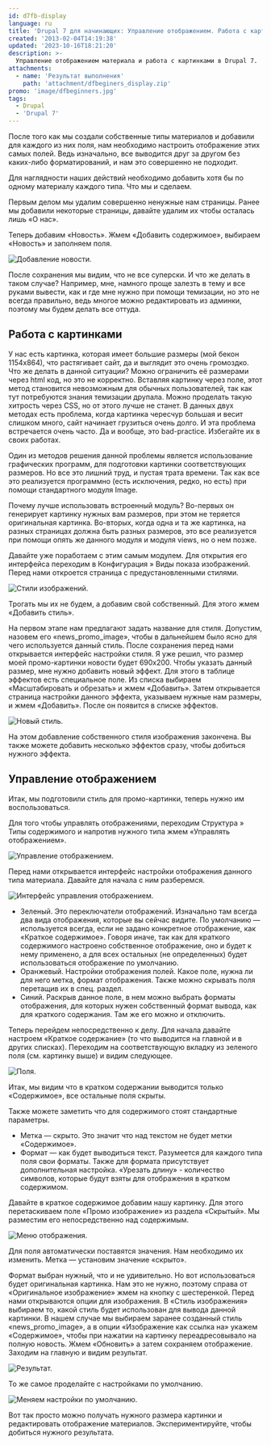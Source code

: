 ```yaml
---
id: d7fb-display
language: ru
title: 'Drupal 7 для начинающих: Управление отображением. Работа с картинками.'
created: '2013-02-04T14:19:38'
updated: '2023-10-16T18:21:20'
description: >-
  Управление отображением материала и работа с картинками в Drupal 7.
attachments:
  - name: 'Результат выполнения'
    path: 'attachment/dfbeginers_display.zip'
promo: 'image/dfbeginners.jpg'
tags:
  - Drupal
  - 'Drupal 7'
---
```


После того как мы создали собственные типы материалов и добавили для каждого из
них поля, нам необходимо настроить отображение этих самых полей. Ведь
изначально, все выводится друг за другом без каких-либо форматирований, и нам
это совершенно не подходит.

Для наглядности наших действий необходимо добавить хотя бы по одному материалу
каждого типа. Что мы и сделаем.

Первым делом мы удалим совершенно ненужные нам страницы. Ранее мы добавили
некоторые страницы, давайте удалим их чтобы осталась лишь «О нас».

Теперь добавим «Новость». Жмем «Добавить содержимое», выбираем «Новость» и
заполняем поля.

![Добавление новости.](image/1.png)

После сохранения мы видим, что не все суперски. И что же делать в таком случае?
Например, мне, намного проще залезть в тему и все руками вывести, как и где мне
нужно при помощи темизации, но это не всегда правильно, ведь многое можно
редактировать из админки, поэтому мы будем делать все оттуда.

## Работа с картинками

У нас есть картинка, которая имеет большие размеры (мой бекон 1154х864), что
растягивает сайт, да и выглядит это очень громоздко. Что же делать в данной
ситуации? Можно ограничить её размерами через html код, но это не корректно.
Вставляя картинку через поле, этот метод становится невозможным для обычных
пользователей, так как тут потребуются знания темизации друпала. Можно проделать
такую хитрость через CSS, но от этого лучше не станет. В данных двух методах
есть проблема, когда картинка чересчур большая и весит слишком много, сайт
начинает грузиться очень долго. И эта проблема встречается очень часто. Да и
вообще, это bad-practice. Избегайте их в своих работах.

Один из методов решения данной проблемы является использование графических
программ, для подготовки картинки соответствующих размеров. Но все это лишний
труд, и пустая трата времени. Так как все это реализуется программно (есть
исключения, редко, но есть) при помощи стандартного модуля Image.

Почему лучше использовать встроенный модуль? Во-первых он генерирует картинку
нужных вам размеров, при этом не теряется оригинальная картинка. Во-вторых,
когда одна и та же картинка, на разных страницах должна быть разных размеров,
это все реализуется при помощи опять же данного модуля и модуля views, но о нем
позже.

Давайте уже поработаем с этим самым модулем. Для открытия его интерфейса
переходим в Конфигурация » Виды показа изображений. Перед нами откроется
страница с предустановленными стилями.

![Стили изображений.](image/2.png)

Трогать мы их не будем, а добавим свой собственный. Для этого жмем «Добавить
стиль».

На первом этапе нам предлагают задать название для стиля. Допустим, назовем его
«news_promo_image», чтобы в дальнейшем было ясно для чего используется данный
стиль. После сохранения перед нами открывается интерфейс настройки стиля. Я уже
решил, что размер моей промо-картинки новости будет 690х200. Чтобы указать
данный размер, мне нужно добавить новый эффект. Для этого в таблице эффектов
есть специальное поле. Из списка выбираем «Масштабировать и обрезать» и жмем
«Добавить». Затем открывается страница настройки данного эффекта, указываем
нужные нам размеры, и жмем «Добавить». После он появится в списке эффектов.

![Новый стиль.](image/3.png)

На этом добавление собственного стиля изображения закончена. Вы также можете
добавить несколько эффектов сразу, чтобы добиться нужного эффекта.

## Управление отображением

Итак, мы подготовили стиль для промо-картинки, теперь нужно им воспользоваться.

Для того чтобы управлять отображениями, переходим Структура » Типы содержимого и
напротив нужного типа жмем «Управлять отображением».

![Управление отображением.](image/4.png)

Перед нами открывается интерфейс настройки отображения данного типа материала.
Давайте для начала с ним разберемся.

![Интерфейс управления отображением.](image/5.png)

- Зеленый. Это переключатели отображений. Изначально там всегда два вида
  отображения, которые вы сейчас видите. По умолчанию — используется всегда,
  если не задано конкретное отображение, как «Краткое содержимое». Говоря иначе,
  так как для краткого содержимого настроено собственное отображение, оно и
  будет к нему применено, а для всех остальных (не определенных) будет
  использоваться отображение по умолчанию.
- Оранжевый. Настройки отображения полей. Какое поле, нужна ли для него метка,
  формат отображения. Также можно скрывать поля перетащив их в спец. раздел.
- Синий. Раскрыв данное поле, в нем можно выбрать форматы отображения, для
  которых нужен собственный формат вывода, как для краткого содержания. Там же
  его можно и отключить.

Теперь перейдем непосредственно к делу. Для начала давайте настроем «Краткое
содержание» (то что выводится на главной и в других списках). Переходим на
соответствующую вкладку из зеленого поля (см. картинку выше) и видим следующее.

![Поля.](image/6.png)

Итак, мы видим что в кратком содержании выводится только «Содержимое», все
остальные поля скрыты.

Также можете заметить что для содержимого стоят стандартные параметры.

- Метка — скрыто. Это значит что над текстом не будет метки «Содержимое».
- Формат — как будет выводиться текст. Разумеется для каждого типа поля свои
  форматы. Также для формата присутствует дополнительная настройка. «Урезать
  длину» - количество символов, которые будут взяты для отображения в кратком
  содержимом.

Давайте в краткое содержимое добавим нашу картинку. Для этого перетаскиваем поле
«Промо изображение» из раздела «Скрытый». Мы разместим его непосредственно над
содержимым.

![Меню отображения.](image/7.png)

Для поля автоматически поставятся значения. Нам необходимо их изменить. Метка —
установим значение «скрыто».

Формат выбран нужный, что и не удивительно. Но вот использоваться будет
оригинальная картинка. Нам это не нужно, поэтому справа от «Оригинальное
изображение» жмем на кнопку с шестеренкой. Перед нами открываются опции для
изображения. В «Стиль изображения» выбираем то, какой стиль будет использован
для вывода данной картинки. В нашем случае мы выбираем заранее созданный стиль
«news_promo_image», а в опции «Изображение как ссылка на» укажем «Содержимое»,
чтобы при нажатии на картинку переадресовывало на полную новость. Жмем
«Обновить» а затем сохраняем отображение. Заходим на главную и видим результат.

![Результат.](image/8.png)

То же самое проделайте с настройками по умолчанию.

![Меняем настройки по умолчанию.](image/9.png)

Вот так просто можно получать нужного размера картинки и редактировать
отображение материалов. Экспериментируйте, чтобы добиться нужного результата.
